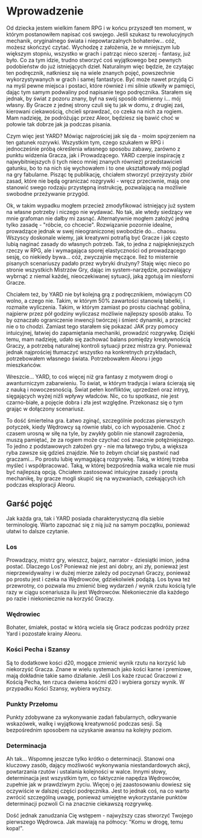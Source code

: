 # Wprowadzenie

Od dziecka jestem wielkim fanem RPG i w końcu przyszedł ten moment, w którym postanowiłem napisać coś swojego. Jeśli szukasz tu rewolucyjnych mechanik, oryginalnego świata i niepowtarzalnych bohaterów... cóż, możesz skończyć czytać. Wychodzę z założenia, że w mniejszym lub większym stopniu, wszystko w grach i patrząc nieco szerzej - fantasy, już było. Co za tym idzie, trudno stworzyć coś wyjątkowego bez pewnych podobieństw do już istniejących dzieł. Naturalnym więc będzie, że czytając ten podręcznik, natkniesz się na wiele znanych pojęć, powszechnie wykorzystywanych w grach i samej fantastyce. Być może nawet przyjdą Ci na myśl pewne miejsca i postaci, które również i mi silnie utkwiły w pamięci, dając tym samym podwaliny pod napisanie tego podręcznika. Starałem się jednak, by świat z pozoru znany, był na swój sposób odmienny i... mój własny. By Gracze z jednej strony czuli się tu jak w domu, z drugiej zaś, kierowani ciekawością, chcieli sprawdzać, co czeka na nich za rogiem. Mam nadzieję, że podróżując przez Aleor, będziesz się bawić choć w połowie tak dobrze jak ja podczas pisania.

Czym więc jest YARD? 
Mówiąc najprościej jak się da - moim spojrzeniem na ten gatunek rozrywki. Wszystkim tym, czego szukałem w RPG i jednocześnie próbą określenia własnego sposobu zabawy, zarówno z punktu widzenia Gracza, jak i Prowadzącego. YARD czerpie inspirację z najwybitniejszych (i tych nieco mniej znanych również) przedstawicieli gatunku, bo to na nich się wychowałem i to one ukształtowały mój pogląd na gry fabularne. Pisząc tę publikację, chciałem stworzyć przejrzysty zbiór zasad, które nie będą ograniczać rozgrywki - wręcz przeciwnie, mają one stanowić swego rodzaju przystępną instrukcję, pozwalającą na możliwie swobodne przeżywanie przygód. 

Ok, w takim wypadku mogłem przecież zmodyfikować istniejący już system na własne potrzeby i niczego nie wydawać. No tak, ale wtedy siedzący we mnie grafoman nie dałby mi zasnąć. Alternatywnie mogłem założyć jedną tylko zasadę - "róbcie, co chcecie". Rozwiązanie pozornie idealne, prowadzące jednak w swej nieograniczonej swobodzie do... chaosu. Wszyscy doskonale wiemy, jak kreatywni potrafią być Gracze i jak często lubią naginać zasady do własnych potrzeb. Tak, to jedna z najpiękniejszych rzeczy w RPG, ale i wymagająca sporej elastyczności od prowadzącego sesję, co niekiedy bywa... cóż, zwyczajnie męczące. Ileż to misternie pisanych scenariuszy padało przez wybryki drużyny? Staję więc nieco po stronie wszystkich Mistrzów Gry, dając im system-narzędzie, pozwalający wybrnąć z niemal każdej, nieoczekiwanej sytuacji, jaką zgotują im niesforni Gracze.

Chciałem też, by YARD nie był kolejną grą z podręcznikiem, mówiącym CO wolno, a czego nie. Takim, w którym 50% zawartości stanowią tabelki, i rozmaite wyliczenia. Takim, w którym zamiast po prostu ciachnąć goblina, najpierw przez pół godziny wyliczasz możliwie najlepszy sposób ataku. To by oznaczało ograniczenie inwencji twórczej i śmierć dynamiki, a przecież nie o to chodzi. Zamiast tego starałem się pokazać JAK przy pomocy intuicyjnej, łatwiej do zapamiętania mechaniki, prowadzić rozgrywkę. Dzięki temu, mam nadzieję, udało się zachować balans pomiędzy kreatywnością Graczy, a potrzebą naturalnej kontroli sytuacji przez mistrza gry. Ponieważ jednak najprościej tłumaczyć wszystko na konkretnych przykładach, potrzebowałem własnego świata. Potrzebowałem Aleoru i jego mieszkańców.

Wreszcie... YARD, to coś więcej niż gra fantasy z motywem drogi o awanturniczym zabarwieniu. To świat, w którym tradycja i wiara ścierają się z nauką i nowoczesnością. Świat pełen konfliktów, uprzedzeń oraz intryg, sięgających wyżej niźli wpływy władców. Nic, co tu spotkasz, nie jest czarno-białe, a pojęcie dobra i zła jest względne. Przekonasz się o tym grając w dołączony scenariusz.

To dość śmiertelna gra. Łatwo zginąć, szczególnie podczas pierwszych potyczek, kiedy Wędrowcy są równie słabi, co ich wyposażenie. Choć z czasem urosną w siłę na tyle, by zwykły goblin nie stanowił zagrożenia, muszą pamiętać, że za rogiem może czychać coś znacznie potężniejszego. To jedno z podstawowych założeń gry - nie ma łatwego trybu, a większa ryba zawsze się gdzieś znajdzie. Nie to żebym chciał się pastwić nad graczami... Po prostu lubię wymagającą rozgrywkę. Taką, w której trzeba myśleć i współpracować. Taką, w której bezpośrednia walka wcale nie musi być najlepszą opcją. Chciałem zastosować intuicyjne zasady i prostą mechanikę, by gracze mogli skupić się na wyzwaniach, czekających ich podczas eksploracji Aleoru.

## Garść pojęć

Jak każda gra, tak i YARD posiada charakterystyczną dla siebie terminologię. Warto zapoznać się z nią już na samym początku, ponieważ ułatwi to dalsze czytanie.

### Los

Prowadzący, mistrz gry, wieszcz, bajarz, narrator - dziesiątki imion, jedna postać. Dlaczego Los? Ponieważ nie jest ani dobry, ani zły, ponieważ jest nieprzewidywalny i w dużej mierze zależy od poczynań Graczy, ponieważ po prostu jest i czeka na Wędrowców, gdziekolwiek podążą. Los bywa też przewrotny, co pozwala mu zmienić bieg wydarzeń / wynik rzutu kością tyle razy w ciągu scenariusza ilu jest Wędrowców. Niekoniecznie dla każdego po razie i niekoniecznie na korzyść Graczy.

### Wędrowiec

Bohater, śmiałek, postać w którą wciela się Gracz podczas podróży przez Yard i pozostałe krainy Aleoru.

### Kości Pecha i Szansy

Są to dodatkowe kości d20, mogące zmienić wynik rzutu na korzyść lub niekorzyść Gracza. Znane w wielu systemach jako kości karne i premiowe, mają dokładnie takie samo działanie. Jeśli Los każe rzucać Graczowi z Kością Pecha, ten rzuca dwiema kośćmi d20 i wybiera gorszy wynik. W przypadku Kości Szansy, wybiera wyższy.

### Punkty Przełomu

Punkty zdobywane za wykonywanie zadań fabularnych, odkrywanie wskazówek, walkę i wyjątkową kreatywność podczas sesji. Są bezpośrednim sposobem na uzyskanie awansu na kolejny poziom.

### Determinacja

Ah tak... Wspomnę jeszcze tylko krótko o determinacji. Stanowi ona kluczowy zasób, dający możliwość wykonywania niestandardowych akcji, powtarzania rzutów i ustalania kolejności w walce. Innymi słowy, determinacja jest wszystkim tym, co faktycznie napędza Wędrowców, zupełnie jak w prawdziwym życiu. Więcej o jej zaastosowaniu dowiesz się oczywiście w dalszej części podręcznika. Jest to jednak coś, na co warto zwrócić szczególną uwagę, ponieważ umiejętne wykorzystanie punktów determinacji pozwoli Ci na znacznie ciekawszą rozgrywkę.

Dość jednak zanudzania Cię wstępem - najwyższy czas stworzyć Twojego pierwszego Wędrowca. Jak mawiają na północy: "Komu w drogę, temu kopa!".